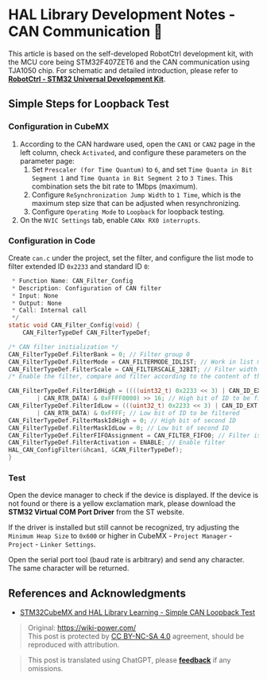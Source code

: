 # HAL Library Development Notes - CAN Communication 🚧

This article is based on the self-developed RobotCtrl development kit, with the MCU core being STM32F407ZET6 and the CAN communication using TJA1050 chip. For schematic and detailed introduction, please refer to [**RobotCtrl - STM32 Universal Development Kit**](https://wiki-power.com/RobotCtrl-STM32%E9%80%9A%E7%94%A8%E5%BC%80%E5%8F%91%E5%A5%97%E4%BB%B6).

## Simple Steps for Loopback Test

### Configuration in CubeMX

1. According to the CAN hardware used, open the `CAN1` or `CAN2` page in the left column, check `Activated`, and configure these parameters on the parameter page:
   1. Set `Prescaler (for Time Quantum)` to `6`, and set `Time Quanta in Bit Segment 1` and `Time Quanta in Bit Segment 2` to `3 Times`. This combination sets the bit rate to 1Mbps (maximum).
   2. Configure `ReSynchronization Jump Width` to `1 Time`, which is the maximum step size that can be adjusted when resynchronizing.
   3. Configure `Operating Mode` to `Loopback` for loopback testing.
2. On the `NVIC Settings` tab, enable `CANx RX0 interrupts`.

### Configuration in Code

Create `can.c` under the project, set the filter, and configure the list mode to filter extended ID `0x2233` and standard ID `0`:

```c title="can.c"/*
 * Function Name: CAN_Filter_Config
 * Description: Configuration of CAN filter
 * Input: None
 * Output: None
 * Call: Internal call
 */
static void CAN_Filter_Config(void) {
	CAN_FilterTypeDef CAN_FilterTypeDef;

/* CAN filter initialization */
CAN_FilterTypeDef.FilterBank = 0; // Filter group 0
CAN_FilterTypeDef.FilterMode = CAN_FILTERMODE_IDLIST; // Work in list mode
CAN_FilterTypeDef.FilterScale = CAN_FILTERSCALE_32BIT; // Filter width is a single 32-bit.
/* Enable the filter, compare and filter according to the content of the flag. If the extended ID is not as follows, it will be discarded. If it is, it will be stored in FIFO0. */

CAN_FilterTypeDef.FilterIdHigh = ((((uint32_t) 0x2233 << 3) | CAN_ID_EXT
        | CAN_RTR_DATA) & 0xFFFF0000) >> 16; // High bit of ID to be filtered
CAN_FilterTypeDef.FilterIdLow = (((uint32_t) 0x2233 << 3) | CAN_ID_EXT
        | CAN_RTR_DATA) & 0xFFFF; // Low bit of ID to be filtered
CAN_FilterTypeDef.FilterMaskIdHigh = 0; // High bit of second ID
CAN_FilterTypeDef.FilterMaskIdLow = 0; // Low bit of second ID
CAN_FilterTypeDef.FilterFIFOAssignment = CAN_FILTER_FIFO0; // Filter is associated with FIFO0
CAN_FilterTypeDef.FilterActivation = ENABLE; // Enable filter
HAL_CAN_ConfigFilter(&hcan1, &CAN_FilterTypeDef);
}
```

### Test

Open the device manager to check if the device is displayed. If the device is not found or there is a yellow exclamation mark, please download the **STM32 Virtual COM Port Driver** from the ST website.

If the driver is installed but still cannot be recognized, try adjusting the `Minimum Heap Size` to `0x600` or higher in CubeMX - `Project Manager` - `Project` - `Linker Settings`.

Open the serial port tool (baud rate is arbitrary) and send any character. The same character will be returned.

## References and Acknowledgments

- [STM32CubeMX and HAL Library Learning - Simple CAN Loopback Test](https://blog.csdn.net/weixin_45209978/article/details/119850600)

> Original: <https://wiki-power.com/>  
> This post is protected by [CC BY-NC-SA 4.0](https://creativecommons.org/licenses/by/4.0/deed.en) agreement, should be reproduced with attribution.

> This post is translated using ChatGPT, please [**feedback**](https://github.com/linyuxuanlin/Wiki_MkDocs/issues/new) if any omissions.